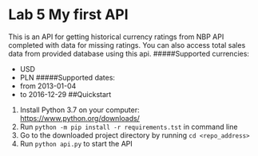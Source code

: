 # Lab 5 My first API
This is an API for getting historical currency ratings from 
NBP API completed with data for missing ratings. You can also 
access total sales data from provided database using this api.
#####Supported currencies:
- USD
- PLN
#####Supported dates:
- from 2013-01-04
- to 2016-12-29
##Quickstart
1. Install Python 3.7 on your computer: https://www.python.org/downloads/
2. Run `python -m pip install -r requirements.tst` in command line
3. Go to the downloaded project directory by running `cd <repo_address>`
4. Run `python api.py` to start the API




